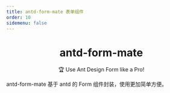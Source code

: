 ```yaml
---
title: antd-form-mate 表单组件
order: 10
sidemenu: false
---
```


<h1 align="center">antd-form-mate</h1>

<div align="center">

🏆 Use Ant Design Form like a Pro!

</div>

antd-form-mate 基于 antd 的 Form 组件封装，使用更加简单方便。
